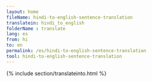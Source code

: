 ```yaml
---
layout: home
fileName: hindi-to-english-sentence-translation
translatein: hindi_to_english
folderName : translate
lang: es
from: hi
to: en
permalink: /es/hindi-to-english-sentence-translation
tool: hindi-to-english-sentence-translation
---
```

{% include section/translateinto.html %}